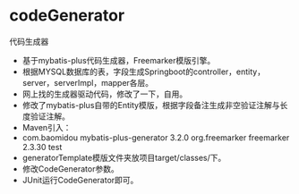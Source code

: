 # codeGenerator
代码生成器

- 基于mybatis-plus代码生成器，Freemarker模版引擎。
- 根据MYSQL数据库的表，字段生成Springboot的controller，entity，server，serverImpl，mapper各层。
- 网上找的生成器驱动代码，修改了一下，自用。
- 修改了mybatis-plus自带的Entity模版，根据字段备注生成非空验证注解与长度验证注解。
- Maven引入：
- 	<!--代码生成器 -->
    <dependency>
      <groupId>com.baomidou</groupId>
      <artifactId>mybatis-plus-generator</artifactId>
      <version>3.2.0</version>
    </dependency>
     <dependency>
       <groupId>org.freemarker</groupId>
       <artifactId>freemarker</artifactId>
       <version>2.3.30</version>
       <scope>test</scope>
          </dependency>
    <!--代码生成器-end -->
- generatorTemplate模版文件夹放项目target/classes/下。    
- 修改CodeGenerator参数。
- JUnit运行CodeGenerator即可。  
 
